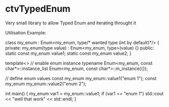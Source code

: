 ctvTypedEnum
============

Very small library to allow Typed Enum and iterating throught it

Utilisation Example:

class my_enum : Enum<my_enum, type/* wanted type (int by default)*/> {
private:
  my_enum(type value) : Enum<my_enum, type>(value) {}
public:
  static const my_enum value1;
  static const my_enum value2;
}

template<> // enable enum instance
typename Enum<my_enum, const char*>::instance_list Enum<my_enum, const char*>::m_instance({});

// define enum values
const my_enum my_enum::value1("enum 1");
const my_enum my_enum::value2("enum 2");

int main() {
  my_enum var1 = my_enum::value1;
  if (var1 == "enum 1") std::cout << "well that work" << std::endl;
}
